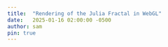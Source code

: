 ```yaml
---
title:  "Rendering of the Julia Fractal in WebGL"
date:   2025-01-16 02:00:00 -0500
author: sam
pin: true
---
```


<canvas id="julia" style="width: 100%;"></canvas>
<script src="https://ajax.googleapis.com/ajax/libs/jquery/3.7.1/jquery.min.js"></script>
<script src="{{ site.url }}/assets/js/julia.js"></script>